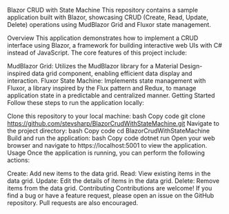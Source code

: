Blazor CRUD with State Machine
This repository contains a sample application built with Blazor, showcasing CRUD (Create, Read, Update, Delete) operations using MudBlazor Grid and Fluxor state management.

Overview
This application demonstrates how to implement a CRUD interface using Blazor, a framework for building interactive web UIs with C# instead of JavaScript. The core features of this project include:

MudBlazor Grid: Utilizes the MudBlazor library for a Material Design-inspired data grid component, enabling efficient data display and interaction.
Fluxor State Machine: Implements state management with Fluxor, a library inspired by the Flux pattern and Redux, to manage application state in a predictable and centralized manner.
Getting Started
Follow these steps to run the application locally:

Clone this repository to your local machine:
bash
Copy code
git clone https://github.com/stevsharp/BlazorCrudWithStateMachine.git
Navigate to the project directory:
bash
Copy code
cd BlazorCrudWithStateMachine
Build and run the application:
bash
Copy code
dotnet run
Open your web browser and navigate to https://localhost:5001 to view the application.
Usage
Once the application is running, you can perform the following actions:

Create: Add new items to the data grid.
Read: View existing items in the data grid.
Update: Edit the details of items in the data grid.
Delete: Remove items from the data grid.
Contributing
Contributions are welcome! If you find a bug or have a feature request, please open an issue on the GitHub repository. Pull requests are also encouraged.
